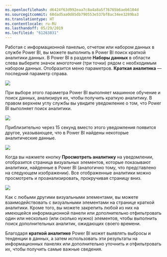 ```yaml
---
ms.openlocfilehash: d6424f63d992eaa7c8a4a8a5f76765b6aeb6104d
ms.sourcegitcommit: 60dad5aa0d85db790553e537bf8ac34ee3289ba3
ms.translationtype: HT
ms.contentlocale: ru-RU
ms.lasthandoff: 05/29/2019
ms.locfileid: "61263831"
---
```

Работая с информационной панелью, отчетом или набором данных в службе Power BI, вы можете выполнить в Power BI поиск краткой аналитики данных. В Power BI в разделе **Наборы данных** в области слева выберите значок *многоточия* (три точки) рядом с необходимым набором данных. Отобразится меню параметров. **Краткая аналитика** — последний параметр справа.

![](media/4-1a-quick-insights/4-1a_1.png)

При выборе этого параметра Power BI выполняет машинное обучение и поиск данных, анализируя их, чтобы получить краткую аналитику. В правом верхнем углу службы вы увидите уведомление о том, что Power BI выполняет поиск аналитики.

![](media/4-1a-quick-insights/4-1a_2.png)

Приблизительно через 15 секунд вместо этого уведомления появится другое, указывающее, что в Power BI найдены некоторые аналитические данные.

![](media/4-1a-quick-insights/4-1a_3.png)

Когда вы нажмете кнопку **Просмотреть аналитику** на уведомлении, отобразится страница визуальных элементов, которые показывают аналитики, найденные в Power BI (аналогично тому, что представлено на следующем изображении). Все отображенные аналитики можно просмотреть и проанализировать, прокручивая страницу вниз.

![](media/4-1a-quick-insights/4-1a_4.png)

Как с любыми другими визуальными элементами, вы можете взаимодействовать с визуальными элементами на странице краткой аналитики. Кроме того, вы можете закрепить любой из них на имеющейся информационной панели или дополнительно отфильтровать один или несколько (или сколько нужно) элементов, чтобы выполнить поиск дополнительных аналитик, ожидающих своего времени.

Благодаря **краткой аналитике** Power BI может выявлять выбросы и тенденции в данных, а затем использовать эти результаты на информационных панелях или дополнительно уточнить и отфильтровать их, чтобы получить самые важные сведения.


